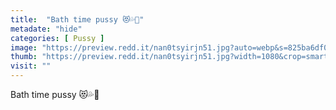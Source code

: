 ```yaml
---
title:  "Bath time pussy 😻💦🛀"
metadate: "hide"
categories: [ Pussy ]
image: "https://preview.redd.it/nan0tsyirjn51.jpg?auto=webp&s=825ba6df0b03d050fb68231ac5f208c1bb1ce046"
thumb: "https://preview.redd.it/nan0tsyirjn51.jpg?width=1080&crop=smart&auto=webp&s=a59e671b16d29e6e4e277e9a004c5547d5b5e5b6"
visit: ""
---
```

Bath time pussy 😻💦🛀

